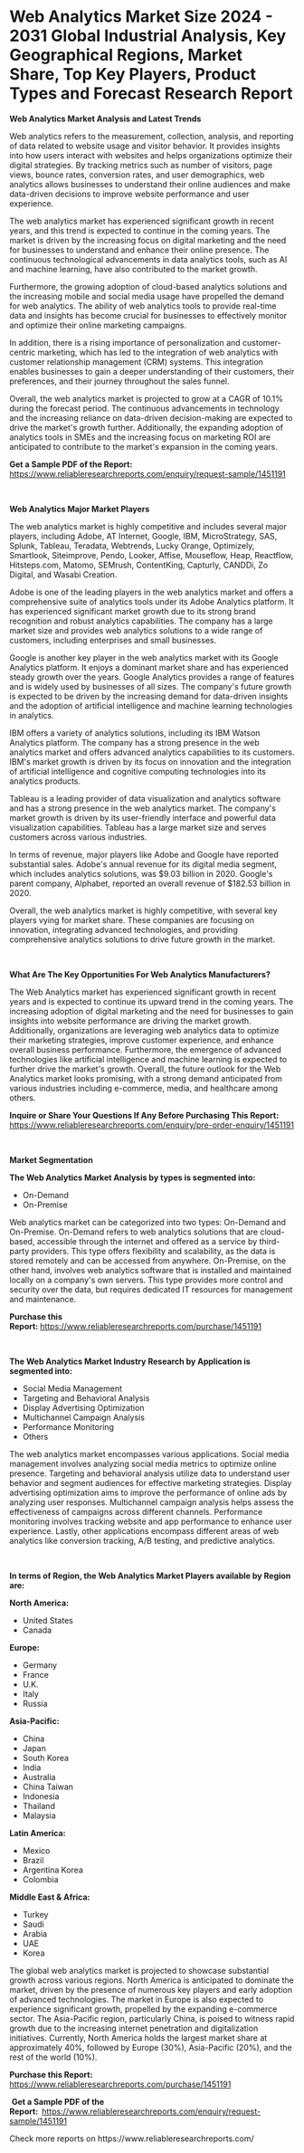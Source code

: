 <p><h1>Web Analytics Market Size 2024 - 2031 Global Industrial Analysis, Key Geographical Regions, Market Share, Top Key Players, Product Types and Forecast Research Report</h1></p><p><strong>Web Analytics Market Analysis and Latest Trends</strong></p>
<p><p>Web analytics refers to the measurement, collection, analysis, and reporting of data related to website usage and visitor behavior. It provides insights into how users interact with websites and helps organizations optimize their digital strategies. By tracking metrics such as number of visitors, page views, bounce rates, conversion rates, and user demographics, web analytics allows businesses to understand their online audiences and make data-driven decisions to improve website performance and user experience.</p><p>The web analytics market has experienced significant growth in recent years, and this trend is expected to continue in the coming years. The market is driven by the increasing focus on digital marketing and the need for businesses to understand and enhance their online presence. The continuous technological advancements in data analytics tools, such as AI and machine learning, have also contributed to the market growth.</p><p>Furthermore, the growing adoption of cloud-based analytics solutions and the increasing mobile and social media usage have propelled the demand for web analytics. The ability of web analytics tools to provide real-time data and insights has become crucial for businesses to effectively monitor and optimize their online marketing campaigns.</p><p>In addition, there is a rising importance of personalization and customer-centric marketing, which has led to the integration of web analytics with customer relationship management (CRM) systems. This integration enables businesses to gain a deeper understanding of their customers, their preferences, and their journey throughout the sales funnel.</p><p>Overall, the web analytics market is projected to grow at a CAGR of 10.1% during the forecast period. The continuous advancements in technology and the increasing reliance on data-driven decision-making are expected to drive the market's growth further. Additionally, the expanding adoption of analytics tools in SMEs and the increasing focus on marketing ROI are anticipated to contribute to the market's expansion in the coming years.</p></p>
<p><strong>Get a Sample PDF of the Report:&nbsp;</strong> <a href="https://www.reliableresearchreports.com/enquiry/request-sample/1451191">https://www.reliableresearchreports.com/enquiry/request-sample/1451191</a></p>
<p>&nbsp;</p>
<p><strong>Web Analytics Major Market Players</strong></p>
<p><p>The web analytics market is highly competitive and includes several major players, including Adobe, AT Internet, Google, IBM, MicroStrategy, SAS, Splunk, Tableau, Teradata, Webtrends, Lucky Orange, Optimizely, Smartlook, Siteimprove, Pendo, Looker, Affise, Mouseflow, Heap, Reactflow, Hitsteps.com, Matomo, SEMrush, ContentKing, Capturly, CANDDi, Zo Digital, and Wasabi Creation. </p><p>Adobe is one of the leading players in the web analytics market and offers a comprehensive suite of analytics tools under its Adobe Analytics platform. It has experienced significant market growth due to its strong brand recognition and robust analytics capabilities. The company has a large market size and provides web analytics solutions to a wide range of customers, including enterprises and small businesses.</p><p>Google is another key player in the web analytics market with its Google Analytics platform. It enjoys a dominant market share and has experienced steady growth over the years. Google Analytics provides a range of features and is widely used by businesses of all sizes. The company's future growth is expected to be driven by the increasing demand for data-driven insights and the adoption of artificial intelligence and machine learning technologies in analytics.</p><p>IBM offers a variety of analytics solutions, including its IBM Watson Analytics platform. The company has a strong presence in the web analytics market and offers advanced analytics capabilities to its customers. IBM's market growth is driven by its focus on innovation and the integration of artificial intelligence and cognitive computing technologies into its analytics products. </p><p>Tableau is a leading provider of data visualization and analytics software and has a strong presence in the web analytics market. The company's market growth is driven by its user-friendly interface and powerful data visualization capabilities. Tableau has a large market size and serves customers across various industries.</p><p>In terms of revenue, major players like Adobe and Google have reported substantial sales. Adobe's annual revenue for its digital media segment, which includes analytics solutions, was $9.03 billion in 2020. Google's parent company, Alphabet, reported an overall revenue of $182.53 billion in 2020.</p><p>Overall, the web analytics market is highly competitive, with several key players vying for market share. These companies are focusing on innovation, integrating advanced technologies, and providing comprehensive analytics solutions to drive future growth in the market.</p></p>
<p>&nbsp;</p>
<p><strong>What Are The Key Opportunities For Web Analytics Manufacturers?</strong></p>
<p><p>The Web Analytics market has experienced significant growth in recent years and is expected to continue its upward trend in the coming years. The increasing adoption of digital marketing and the need for businesses to gain insights into website performance are driving the market growth. Additionally, organizations are leveraging web analytics data to optimize their marketing strategies, improve customer experience, and enhance overall business performance. Furthermore, the emergence of advanced technologies like artificial intelligence and machine learning is expected to further drive the market's growth. Overall, the future outlook for the Web Analytics market looks promising, with a strong demand anticipated from various industries including e-commerce, media, and healthcare among others.</p></p>
<p><strong>Inquire or Share Your Questions If Any Before Purchasing This Report:</strong> <a href="https://www.reliableresearchreports.com/enquiry/pre-order-enquiry/1451191">https://www.reliableresearchreports.com/enquiry/pre-order-enquiry/1451191</a></p>
<p>&nbsp;</p>
<p><strong>Market Segmentation</strong></p>
<p><strong>The Web Analytics Market Analysis by types is segmented into:</strong></p>
<p><ul><li>On-Demand</li><li>On-Premise</li></ul></p>
<p><p>Web analytics market can be categorized into two types: On-Demand and On-Premise. On-Demand refers to web analytics solutions that are cloud-based, accessible through the internet and offered as a service by third-party providers. This type offers flexibility and scalability, as the data is stored remotely and can be accessed from anywhere. On-Premise, on the other hand, involves web analytics software that is installed and maintained locally on a company's own servers. This type provides more control and security over the data, but requires dedicated IT resources for management and maintenance.</p></p>
<p><strong>Purchase this Report:&nbsp;</strong><a href="https://www.reliableresearchreports.com/purchase/1451191">https://www.reliableresearchreports.com/purchase/1451191</a></p>
<p>&nbsp;</p>
<p><strong>The Web Analytics Market Industry Research by Application is segmented into:</strong></p>
<p><ul><li>Social Media Management</li><li>Targeting and Behavioral Analysis</li><li>Display Advertising Optimization</li><li>Multichannel Campaign Analysis</li><li>Performance Monitoring</li><li>Others</li></ul></p>
<p><p>The web analytics market encompasses various applications. Social media management involves analyzing social media metrics to optimize online presence. Targeting and behavioral analysis utilize data to understand user behavior and segment audiences for effective marketing strategies. Display advertising optimization aims to improve the performance of online ads by analyzing user responses. Multichannel campaign analysis helps assess the effectiveness of campaigns across different channels. Performance monitoring involves tracking website and app performance to enhance user experience. Lastly, other applications encompass different areas of web analytics like conversion tracking, A/B testing, and predictive analytics.</p></p>
<p>&nbsp;</p>
<p><strong>In terms of Region, the Web Analytics Market Players available by Region are:</strong></p>
<p>
    <p> <strong> North America: </strong>
        <ul>
            <li>United States</li>
            <li>Canada</li>
        </ul>
        </p> 
    <p> <strong> Europe: </strong>
        <ul>
            <li>Germany</li>
            <li>France</li>
            <li>U.K.</li>
            <li>Italy</li>
            <li>Russia</li>
        </ul>
        </p> 
    <p> <strong> Asia-Pacific: </strong>
        <ul>
            <li>China</li>
            <li>Japan</li>
            <li>South Korea</li>
            <li>India</li>
            <li>Australia</li>
            <li>China Taiwan</li>
            <li>Indonesia</li>
            <li>Thailand</li>
            <li>Malaysia</li>
        </ul>
        </p> 
    <p> <strong> Latin America: </strong>
        <ul>
            <li>Mexico</li>
            <li>Brazil</li>
            <li>Argentina Korea</li>
            <li>Colombia</li>
        </ul>
        </p> 
    <p> <strong> Middle East & Africa: </strong>
        <ul>
            <li>Turkey</li>
            <li>Saudi</li>
            <li>Arabia</li>
            <li>UAE</li>
            <li>Korea</li>
        </ul>
    </p>
    </p>
<p><p>The global web analytics market is projected to showcase substantial growth across various regions. North America is anticipated to dominate the market, driven by the presence of numerous key players and early adoption of advanced technologies. The market in Europe is also expected to experience significant growth, propelled by the expanding e-commerce sector. The Asia-Pacific region, particularly China, is poised to witness rapid growth due to the increasing internet penetration and digitalization initiatives. Currently, North America holds the largest market share at approximately 40%, followed by Europe (30%), Asia-Pacific (20%), and the rest of the world (10%).</p></p>
<p><strong>Purchase this Report: </strong><a href="https://www.reliableresearchreports.com/purchase/1451191">https://www.reliableresearchreports.com/purchase/1451191</a></p>
<p>&nbsp;<strong>Get a Sample PDF of the Report:&nbsp;&nbsp;</strong><a href="https://www.reliableresearchreports.com/enquiry/request-sample/1451191">https://www.reliableresearchreports.com/enquiry/request-sample/1451191</a></p>
<p><strong></strong></p>
<p>Check more reports on https://www.reliableresearchreports.com/</p>
